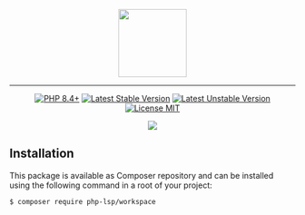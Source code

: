 <p align="center">
    <a href="https://github.com/php-lsp" target="_blank">
        <img src="https://avatars.githubusercontent.com/u/153323085?s=120" width="120">
    </a>
</p>

---

<p align="center">
    <a href="https://packagist.org/packages/php-lsp/workspace"><img src="https://poser.pugx.org/php-lsp/workspace/require/php?style=for-the-badge" alt="PHP 8.4+"></a>
    <a href="https://packagist.org/packages/php-lsp/workspace"><img src="https://poser.pugx.org/php-lsp/workspace/version?style=for-the-badge" alt="Latest Stable Version"></a>
    <a href="https://packagist.org/packages/php-lsp/workspace"><img src="https://poser.pugx.org/php-lsp/workspace/v/unstable?style=for-the-badge" alt="Latest Unstable Version"></a>
    <a href="https://raw.githubusercontent.com/php-lsp/workspace/blob/master/LICENSE"><img src="https://poser.pugx.org/php-lsp/workspace/license?style=for-the-badge" alt="License MIT"></a>
</p>
<p align="center">
    <a href="https://github.com/php-lsp/workspace/actions"><img src="https://github.com/php-lsp/workspace/workflows/tests/badge.svg"></a>
</p>

## Installation

This package is available as Composer repository and can be 
installed using the following command in a root of your project:

```sh
$ composer require php-lsp/workspace
```
